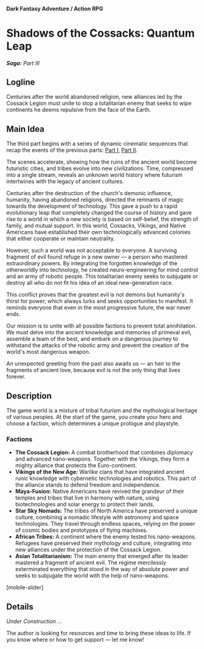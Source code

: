 #### Dark Fantasy Adventure / Action RPG

# Shadows of the Cossacks: Quantum Leap

***Saga:** Part III*

## Logline

Centuries after the world abandoned religion, new alliances led by the Cossack Legion must unite to stop a totalitarian enemy that seeks to wipe continents he deems repulsive from the face of the Earth.

## Main Idea

The third part begins with a series of dynamic cinematic sequences that recap the events of the previous parts: [Part I](/cossack-saga-1), [Part II](/cossack-saga-2).

The scenes accelerate, showing how the ruins of the ancient world become futuristic cities, and tribes evolve into new civilizations. Time, compressed into a single stream, reveals an unknown world history where futurism intertwines with the legacy of ancient cultures.

Centuries after the destruction of the church's demonic influence, humanity, having abandoned religions, directed the remnants of magic towards the development of technology. This gave a push to a rapid evolutionary leap that completely changed the course of history and gave rise to a world in which a new society is based on self-belief, the strength of family, and mutual support. In this world, Cossacks, Vikings, and Native Americans have established their own technologically advanced colonies that either cooperate or maintain neutrality.

However, such a world was not acceptable to everyone. A surviving fragment of evil found refuge in a new owner — a person who mastered extraordinary powers. By integrating the forgotten knowledge of the otherworldly into technology, he created neuro-engineering for mind control and an army of robotic people. This totalitarian enemy seeks to subjugate or destroy all who do not fit his idea of an ideal new-generation race.

This conflict proves that the greatest evil is not demons but humanity's thirst for power, which always lurks and seeks opportunities to manifest. It reminds everyone that even in the most progressive future, the war never ends.

Our mission is to unite with all possible factions to prevent total annihilation. We must delve into the ancient knowledge and memories of primeval evil, assemble a team of the best, and embark on a dangerous journey to withstand the attacks of the robotic army and prevent the creation of the world's most dangerous weapon.

An unexpected greeting from the past also awaits us — an heir to the fragments of ancient love, because evil is not the only thing that lives forever.

## Description

The game world is a mixture of tribal futurism and the mythological heritage of various peoples. At the start of the game, you create your hero and choose a faction, which determines a unique prologue and playstyle.

### Factions

- **The Cossack Legion:** A combat brotherhood that combines diplomacy and advanced nano-weapons. Together with the Vikings, they form a mighty alliance that protects the Euro-continent.
- **Vikings of the New Age:** Warlike clans that have integrated ancient runic knowledge with cybernetic technologies and robotics. This part of the alliance stands to defend freedom and independence.
- **Maya-Fusion:** Native Americans have revived the grandeur of their temples and tribes that live in harmony with nature, using biotechnologies and solar energy to protect their lands.
- **Star Sky Nomads:** The tribes of North America have preserved a unique culture, combining a nomadic lifestyle with astronomy and space technologies. They travel through endless spaces, relying on the power of cosmic bodies and prototypes of flying machines.
- **African Tribes:** A continent where the enemy tested his nano-weapons. Refugees have preserved their mythology and culture, integrating into new alliances under the protection of the Cossack Legion.
- **Asian Totalitarianism:** The main enemy that emerged after its leader mastered a fragment of ancient evil. The regime mercilessly exterminated everything that stood in the way of absolute power and seeks to subjugate the world with the help of nano-weapons.

[mobile-slider]

## Details

*Under Construction …*

The author is looking for resources and time to bring these ideas to life. If you know where or how to get support — let me know!